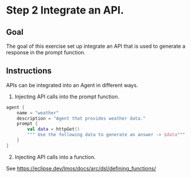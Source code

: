 # Step 2 Integrate an API.

## Goal

The goal of this exercise set up integrate an API that is
used to generate a response in the prompt function.


## Instructions

APIs can be integrated into an Agent in different ways.

1. Injecting API calls into the prompt function.

```kts
agent {
    name = "weather"
    description = "Agent that provides weather data."
    prompt { 
        val data = httpGet()
        """ Use the following data to generate an answer -> $data""" 
    }
}
```

2. Injecting API calls into a function.

See https://eclipse.dev/lmos/docs/arc/dsl/defining_functions/



